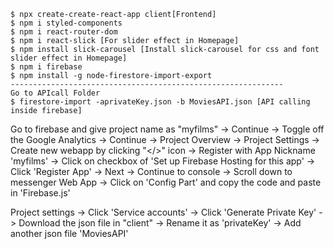 ```
$ npx create-create-react-app client[Frontend]
$ npm i styled-components
$ npm i react-router-dom
$ npm i react-slick [For slider effect in Homepage]
$ npm install slick-carousel [Install slick-carousel for css and font slider effect in Homepage]
$ npm i firebase
$ npm install -g node-firestore-import-export
-------------------------------------------------------------
Go to APIcall Folder
$ firestore-import -aprivateKey.json -b MoviesAPI.json [API calling inside firebase]

```

Go to firebase and give project name as "myfilms" -> Continue -> Toggle off the Google Analytics -> Continue -> Project Overview -> Project Settings -> Create new webapp by clicking "</>" icon -> Register with App Nickname 'myfilms' -> Click on checkbox of 'Set up Firebase Hosting for this app' -> Click 'Register App' -> Next -> Continue to console -> Scroll down to messenger Web App -> Click on 'Config Part' and copy the code and paste in 'Firebase.js'


Project settings -> Click 'Service accounts' -> Click 'Generate Private Key' -> Download the json file in "client" -> Rename it as 'privateKey' -> Add another json file 'MoviesAPI'
